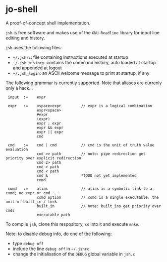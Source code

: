 jo-shell
========

A proof-of-concept shell implementation.

`jsh` is free software and makes use of the `GNU Readline` library for input line editing and history.

`jsh` uses the following files:
 * `~/.jshrc`: file containing instructions executed at startup
 * `~/.jsh_history`: contains the command history, auto loaded at startup and appended at logout
 * `~/.jsh_login`: an ASCII welcome message to print at startup, if any

The following grammar is currently supported. Note that aliases are currenly only a hack...

```
 input  :=    expr

 expr   :=    <space>expr         // expr is a logical combination
              expr<space>
              #expr
              (expr)
              expr ; expr
              expr && expr
              expr || expr
              cmd

 cmd    :=    cmd | cmd           // cmd is the unit of truth value evaluation
              cmd >> path         // note: pipe redirection get priority over explicit redirection
              cmd 2> path
              cmd > path
              cmd < path
              cmd &               *TODO not yet implemented
              comd

 comd   :=    alias               // alias is a symbolic link to a comd; no expr or cmd...
              comd option         // comd is a single executable; the unit of built_in / fork
              built_in            // note: built_ins get priority over cmds
              executable path
```
To compile `jsh`, clone this respository, `cd` into it and execute `make`.

Note: to disable debug info, do one of the following:
 * type `debug off`
 * include the line `debug off` in `~/.jshrc`
 * change the initialisation of the `DEBUG` global variable in `jsh.c`

